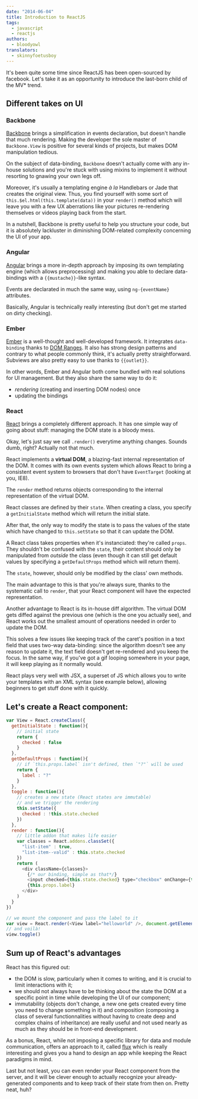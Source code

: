 ```yaml
---
date: "2014-06-04"
title: Introduction to ReactJS
tags:
  - javascript
  - reactjs
authors:
  - bloodyowl
translators:
  - skinnyfoetusboy
---
```


It's been quite some time since ReactJS has been open-sourced by facebook.
Let's take it as an opportunity to introduce the last-born child of the MV* trend.

## Different takes on UI

### Backbone

[Backbone](http://backbonejs.org) brings a simplification in events declaration,
but doesn't handle that much rendering.
Making the developer the sole master of `Backbone.View`
is positive for several kinds of projects, but makes
DOM manipulation tedious.

On the subject of data-binding, `Backbone` doesn't actually come
with any in-house solutions and you're stuck with using mixins to
implement it without resorting to gnawing your own legs off.

Moreover, it's usually a templating engine *à la* Handlebars or Jade
that creates the original view. Thus, you find yourself with some sort
of `this.$el.html(this.template(data))` in your `render()` method which
will leave you with a few UX aberrations like your pictures re-rendering
themselves or videos playing back from the start.

In a nutshell, Backbone is pretty useful to help you structure your code, but it is absolutely lackluster in
diminishing DOM-related complexity concerning the UI of your app.

### Angular

[Angular](https://angularjs.org) brings a more in-depth approach
by imposing its own templating engine (which allows preprocessing)
and making you able to declare data-bindings with a `{{mustache}}`-like
syntax.

Events are declarated in much the same way, using `ng-{eventName}` attributes.

Basically, Angular is technically really interesting (but don't get me started
on dirty checking).

### Ember

[Ember](http://emberjs.com) is a well-thought and well-developed framework.
It integrates `data-binding` thanks to [DOM Ranges](https://developer.mozilla.org/en-US/docs/Web/API/range).
It also has strong design patterns and contrary to what people commonly
think, it's actually pretty straightforward.
Subviews are also pretty easy to use thanks to `{{outlet}}`.

In other words, Ember and Angular both come bundled with real
solutions for UI management. But they also share the same way to
do it:

- _rendering_ (creating and inserting DOM nodes) once
- updating the bindings

### React

[React](http://facebook.github.io/react/) brings a completely different approach.
It has one simple way of going about stuff:
managing the DOM state is a bloody mess.

Okay, let's just say we call `.render()` everytime anything changes.
Sounds dumb, right? Actually not that much.

React implements a __virtual DOM__,
a blazing-fast internal representation of the DOM. It comes with its own events system
which allows React to bring a consistent event system to browsers that don't have
`EventTarget` (looking at you, IE8).

The `render` method returns objects corresponding to the internal representation
of the virtual DOM.

React classes are defined by their `state`.
When creating a class, you specify a `getInitialState` method which
will return the initial state.

After that, the only way to modify the state is to pass the values
of the state which have changed to `this.setState` so that it can update
the DOM.

A React class takes properties when it's instanciated: they're called `props`.
They shouldn't be confused with the `state`, their content should only be manipulated
from _outside_ the class (even though it can still get default values by
specifying a `getDefaultProps` method which will return them).

The `state`, however, should only be modified by the class' own methods.

The main advantage to this is that you're always sure, thanks to the systematic
call to `render`, that your React component will have the expected representation.

Another advantage to React is its in-house diff algorithm.
The virtual DOM gets diffed against the previous one (which is the one you actually see),
and React works out the smallest amount of operations needed in order to update the
DOM.

This solves a few issues like keeping track of the caret's position in a text
field that uses two-way data-binding: since the algorithm doesn't see any reason
to update it, the text field doesn't get re-rendered and you keep the focus.
In the same way, if you've got a gif looping somewhere in your page, it will keep
playing as it normally would.

React plays very well with JSX, a superset of JS which
allows you to write your templates with an XML syntax (see example below),
allowing beginners to get stuff done with it quickly.

## Let's create a React component:


```javascript
var View = React.createClass({
  getInitialState : function(){
    // initial state
    return {
      checked : false
    }
  },
  getDefaultProps : function(){
    // if `this.props.label` isn't defined, then `"?"` will be used
    return {
      label : "?"
    }
  },
  toggle : function(){
    // creates a new state (React states are immutable)
    // and we trigger the rendering
    this.setState({
      checked : !this.state.checked
    })
  },
  render : function(){
    // little addon that makes life easier
    var classes = React.addons.classSet({
      "list-item" : true,
      "list-item--valid" : this.state.checked
    })
    return (
      <div className={classes}>
        {/* our binding, simple as that*/}
        <input checked={this.state.checked} type="checkbox" onChange={this.toggle} />
        {this.props.label}
      </div>
    )
  }
})

// we mount the component and pass the label to it
var view = React.render(<View label="helloworld" />, document.getElementById("id"))
// and voilà!
view.toggle()
```

## Sum up of React's advantages

React has this figured out:

- the DOM is slow, particularly when it comes to writing, and it is crucial to limit interactions with it;
- we should not always have to be thinking about the state the DOM at a specific point in time while developing the UI of our component;
- immutability (objects don't change, a new one gets created every time you need to change something in it) and composition (composing a class of several functionnalities without having to create deep and complex chains of inheritance) are really useful and not used nearly as much as they should be in front-end development.

As a bonus, React, while not imposing a specific library for data and module communication, offers an approach to it, called [flux](http://facebook.github.io/flux/docs/overview.html) which is really interesting and gives you a hand to design an app while keeping the React paradigms in mind.

Last but not least, you can even render your React component from the server, and it will be clever enough to actually recognize your already-generated components and to keep track of their state from then on.
Pretty neat, huh?
